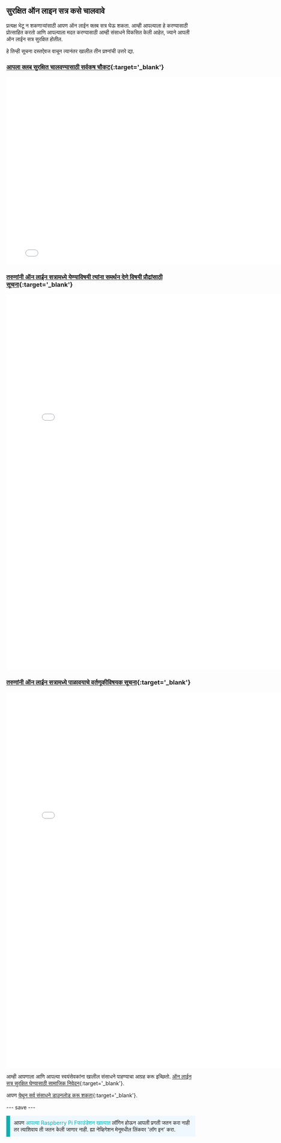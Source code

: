 ## सुरक्षित ऑन लाइन सत्र कसे चालवावे

प्रत्यक्ष भेटू न शकणाऱ्यांसाठी आपण ऑन लाईन क्लब सत्र घेऊ शकता. आम्ही आपल्याला हे करण्यासाठी प्रोत्साहित करतो आणि आपल्याला मदत करण्यासाठी आम्ही संसाधने विकसित केली आहेत, ज्याने आपली ऑन लाईन सत्र सुरक्षित होतील.

हे तिन्ही सूचना दस्तऐवज वाचून त्यानंतर खालील तीन प्रश्नांची उत्तरे द्या.

### [आपला क्लब सुरक्षित चालवण्यासाठी सर्वकष चौकट](images/Code_Club_and_CoderDojo_CV_Framework.pdf){:target='_blank'}

<embed src="images/Code_Club_and_CoderDojo_CV_Framework.pdf" width="790" height="500" 
 type="application/pdf">
  </p>

<h3 spaces-before="0">
  <a href="images/Code_Club_and_CoderDojo_Parent_Guide_Supporting_Online_Coding_Session.pdf">तरुणांनी ऑन लाईन सत्रामध्ये येण्याविषयी त्यांना समर्थन देणे विषयी प्रौढांसाठी सूचना</a>{:target='_blank'}
</h3>

<p spaces-before="0">

<embed src="images/Code_Club_and_CoderDojo_Parent_Guide_Supporting_Online_Coding_Session.pdf" width="790" height="1000" 
 type="application/pdf">
    </p>

<h3 spaces-before="0">
  <a href="images/CoderDojo_Code_Club_Online_Code_of_Behaviour_A4_DIGITAL.pdf">तरुणांनी ऑन लाईन सत्रामध्ये पाळावयाचे वर्तणूकीविषयक सूचना</a>{:target='_blank'}
</h3>

<p spaces-before="0">

<embed src="images/CoderDojo_Code_Club_Online_Code_of_Behaviour_A4_DIGITAL.pdf" width="790" height="1000" 
 type="application/pdf">
    </p> 

आम्ही आपणाला आणि आपल्या स्वयंसेवकांना खालील संसाधने पाहण्याचा आग्रह करू इच्छितो. <a href="https://www.gotostage.com/channel/d20e514831f340b3913659639068c724/recording/92bd90b755964f49b87bfd99f9624435/watch?source=CHANNEL"> ऑन लाईन सत्र सुरक्षित घेण्यासाठी सामाजिक निवेदन</a>{:target='_blank'}.

आपण <a href="https://rpf.io/p/mr-IN/safeguarding-module-go">येथून सर्व संसाधने डाउनलोड करू शकता</a>{:target='_blank'}.

--- save ---

<p style="border-left: solid; border-width:10px; border-color: #0faeb0; background-color: aliceblue; padding: 10px;">
आपण <span style="color: #0faeb0">आपल्या Raspberry Pi Fफाउंडेशन खात्यात </span>लॉगिन होऊन आपली प्रगती जतन करा नाही तर त्याशिवाय ती जतन केली जाणार नाही. ह्या नेव्हिगेशन मेनूमधील लिंकवर 'लॉग इन' करा.
</p>
